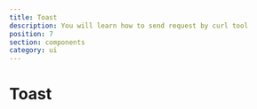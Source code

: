 ```yaml
---
title: Toast
description: You will learn how to send request by curl tool
position: 7
section: components
category: ui
---
```


# Toast

<preview name="toast"></preview>
